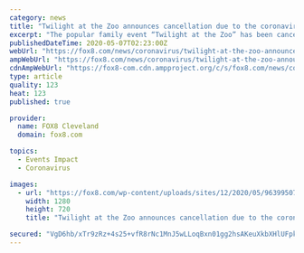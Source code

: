 ```yaml
---
category: news
title: "Twilight at the Zoo announces cancellation due to the coronavirus pandemic"
excerpt: "The popular family event “Twilight at the Zoo” has been cancelled this year in response to the state’s current guidelines on mass gatherings."
publishedDateTime: 2020-05-07T02:23:00Z
webUrl: "https://fox8.com/news/coronavirus/twilight-at-the-zoo-announces-cancellation-due-to-the-coronavirus-pandemic/"
ampWebUrl: "https://fox8.com/news/coronavirus/twilight-at-the-zoo-announces-cancellation-due-to-the-coronavirus-pandemic/amp/"
cdnAmpWebUrl: "https://fox8-com.cdn.ampproject.org/c/s/fox8.com/news/coronavirus/twilight-at-the-zoo-announces-cancellation-due-to-the-coronavirus-pandemic/amp/"
type: article
quality: 123
heat: 123
published: true

provider:
  name: FOX8 Cleveland
  domain: fox8.com

topics:
  - Events Impact
  - Coronavirus

images:
  - url: "https://fox8.com/wp-content/uploads/sites/12/2020/05/96399507_10156969067306338_8114825361256087552_o.jpg?w=960&h=502&crop=1&resize=1280,720"
    width: 1280
    height: 720
    title: "Twilight at the Zoo announces cancellation due to the coronavirus pandemic"

secured: "VgD6hb/xTr9zRz+4s25+vfR8rNc1MnJ5wLLoqBxn01gg2hsAKeuXkbXHlUFpk/+5fZBMwyx8KjE1J/avWv4p1Mr0Y2Y5zdk/MKDQLdcRpH4kD6UtfNvl3GqAVMegO6Zm+OkWBKT2rCHEESdgz0MQmt/zTnd8P39Abtr7KfbFSxNEoew0Qj1S+Gr1iqjmQ9qhcc+qr5IzsZUlr9dEqWXCF6b0q9BcemZNBwXD1IQDyaWR3QmLcMwEeDh1dZB//vNnYzuxjlus/CNdbcu1DZMpx4s1nrnYAFKin1dNoml8IL1FCJuJt5LJwP8c8wTWPxnbQUVlKsnWx2vLtP+OAMg4O8LFfxGi4Nu8TD7LPHlGZOM68yauB6kkfVikGJ9v7VMExVtp7hHM6cVSI8mAnPyvHzcFyV6Md1lfhnnyRLyNCfQcMbm5CAW7g5RiUAQkYJ5ORhPkWNczhuFXSr03nVlUuTx0UxtOpC+oormaL2+IT1k=;KXVz/pd6emsw5USBTsRAVw=="
---
```


